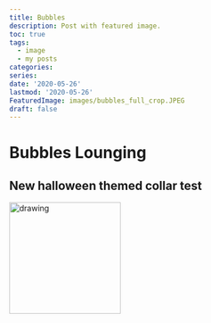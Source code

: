 ```yaml
---
title: Bubbles
description: Post with featured image.
toc: true
tags:
  - image
  - my posts
categories:
series:
date: '2020-05-26'
lastmod: '2020-05-26'
FeaturedImage: images/bubbles_full_crop.JPEG
draft: false
---
```


# Bubbles Lounging

## New halloween themed collar test


<img src="/images/Bubbles.JPEG" alt="drawing" width="200"/>



